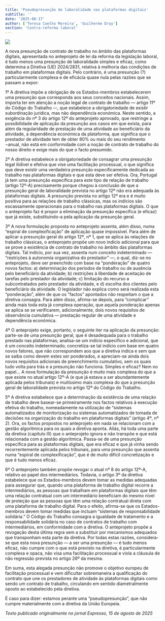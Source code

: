 ```yaml
---
title: 'Pseudopresunção de laboralidade nas plataformas digitais'
subtitle: ''
date: '2025-08-17'
author: ['Teresa Coelho Moreira', 'Guilherme Dray']
section: 'Contra-reforma laboral'
---
```


![](/images/35.jpeg)

A nova presunção de contrato de trabalho no âmbito das plataformas digitais, apresentada no anteprojeto de lei da reforma da legislação laboral, é tudo menos uma presunção de laboralidade simples e eficaz, como determina a Diretiva (UE) 2024/2831, relativa à melhoria das condições de trabalho em plataformas digitais.
Pelo contrário, é uma presunção (?) particularmente complexa e de eficácia quase nula pelas razões que se passam a expor:

1º A diretiva impõe a obrigação de os Estados-membros estabelecerem uma presunção que corresponda aos seus conceitos nacionais. Assim, importa ter em atenção a noção legal de contrato de trabalho — artigo 11º do Código do Trabalho —, que estabelece a obrigatoriedade de existir subordinação jurídica, mas não dependência económica. Neste sentido, a exigência do nº 3 do artigo 12º do anteprojeto aprovado, que restringe a possibilidade de aplicação da presunção aos casos em que exista, para além da regularidade de prestação de uma atividade ao beneficiário da atividade, a dependência económica da plataforma, que significa que o prestador de atividade tem de obter 80% ou mais do seu rendimento ¬anual, não está em conformidade com a noção de contrato de trabalho do nosso direito e exige mais do que o facto presumido.

2º A diretiva estabelece a obrigatoriedade de consagrar uma presunção legal ilidível e efetiva que vise uma facilitação processual, o que significa que deve existir uma verdadeira presunção especificamente dedicada ao trabalho nas plataformas digitais e que esta deve ser efetiva. Ora, Portugal já tem uma presunção específica para este tipo de relação de trabalho (artigo 12º-A) precisamente porque chegou à conclusão de que a presunção geral de laboralidade prevista no artigo 12º não era adequada às plataformas digitais. A presunção prevista no artigo 12º era e é muito positiva para as relações de trabalho clássicas, mas os indícios são escassamente operacionais para o trabalho nas plataformas digitais. O que o anteprojeto faz é propor a eliminação da presunção específica (e eficaz) que já existe, substituindo-a pela aplicação da presunção geral.

3º A nova formulação proposta no anteprojeto assenta, além disso, numa “espiral de complexificação” de aplicação quase impossível. Para além de aplicar a presunção geral do artigo 12º, nº 1, que se aplica às relações de trabalho clássicas, o anteprojeto propõe um novo indício adicional para que se prove a existência de contrato de trabalho no âmbito das plataformas digitais. Tal indício, por sua vez, assenta num conceito indeterminado — “restrições à autonomia organizativa do prestador” —, o qual, diz-se no anteprojeto, deve ser preenchido com base na “ponderação” de quatro novos factos: a) determinação dos períodos de trabalho ou de ausência pelo beneficiário da atividade; b) restrições à liberdade de aceitação de tarefas pelo prestador da atividade; c) limitação do recurso a subcontratados pelo prestador da atividade, e d) escolha dos clientes pelo beneficiário da atividade. O legislador não explica como será realizada esta “ponderação”, além de que os “factos” apontados não respeitam o que a diretiva consagra. Para além disso, afirma-se depois, para “complicar” ainda mais toda esta já complexa operação, que aquela ponderação apenas se aplica se se verificarem, adicionalmente, dois novos requisitos de observância cumulativa — prestação regular de uma atividade e dependência económica.

4º O anteprojeto exige, portanto, o seguinte iter na aplicação da presunção: parte-se de uma presunção geral, que é desadequada para o trabalho prestado nas plataformas; analisa-se um indício específico e adicional, que é um conceito indeterminado; concretiza-se tal indício com base em quatro novos fatores, que não correspondem aos que a diretiva indica e sem que se saiba como devem estes ser ponderados, e apreciam-se ainda dois novos requisitos adicionais de preenchimento cumulativo, sem os quais tudo volta para trás e a presunção não funciona. Simples e eficaz? Nem no papel… A nova formulação da presunção é muito mais complexa do que a que existe no atual artigo 12º-A (e que já estava a ser abundantemente aplicada pelos tribunais) e muitíssimo mais complexa do que a presunção geral de laboralidade prevista no artigo 12º do Código do Trabalho.

5º A diretiva estabelece que a determinação da existência de uma relação de trabalho deve basear-se primeiramente nos factos relativos à execução efetiva do trabalho, nomeadamente na utilização de “sistemas automatizados de monitorização ou sistemas automatizados de tomada de decisões na organização do trabalho em plataformas digitais” (artigo 4º, nº 2). Ora, os factos propostos no anteprojeto em nada se relacionam com a gestão algorítmica para os quais a diretiva aponta. Aliás, há toda uma parte da diretiva (capítulo III) que o anteprojeto ignora e não transpõe e que está relacionada com a gestão algorítmica.
Passa-se de uma presunção específica para as plataformas digitais, que era eficaz e que já vinha sendo recorrentemente aplicada pelos tribunais, para uma presunção que assenta numa “espiral de complexificação”, que é de muito difícil concretização e que é tudo menos eficaz.

6º O anteprojeto também propõe revogar o atual nº 8 do artigo 12º-A, relativo ao papel dos intermediários. Todavia, o artigo 3º da diretiva estabelece que os Estados-membros devem tomar as medidas adequadas para assegurar que, quando uma plataforma de trabalho digital recorre a intermediários, as pessoas que trabalham em plataformas digitais que têm uma relação contratual com um intermediário beneficiam do mesmo nível de proteção que as pessoas que têm uma relação contratual direta com uma plataforma de trabalho digital. Para o efeito, afirma-se que os Estados-membros devem tomar medidas que incluam “sistemas de responsabilidade solidária.” O Código do Trabalho consagra a igualdade de tratamento e a responsabilidade solidária no caso de contratos de trabalho com intermediários, em conformidade com a diretiva. O anteprojeto propõe a revogação desta última regra sem a substituir por mecanismos adequados que transponham esta parte da diretiva.
Por todas estas razões, considera-se que esta nova presunção — a ser uma presunção — é tudo menos eficaz, não cumpre com o que está previsto na diretiva, é particularmente complexa e opaca, não visa uma facilitação processual e viola a cláusula de não regressão prevista no artigo 26º da mesma.

Em suma, esta alegada presunção não promove o objetivo europeu de facilitação processual e vem dificultar sobremaneira a qualificação do contrato que une os prestadores de atividade às plataformas digitais como sendo um contrato de trabalho, circulando em sentido diametralmente oposto ao estabelecido pela diretiva.

É caso para dizer: estamos perante uma “pseudopresunção”, que não cumpre materialmente com a diretiva da União Europeia.

*Texto publicado originalmente no jornal Expresso, 15 de agosto de 2025*